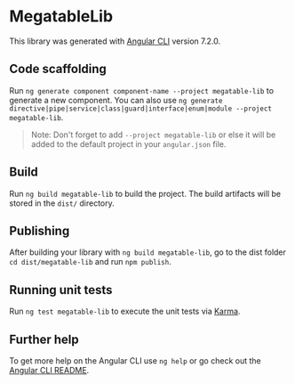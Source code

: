 # MegatableLib

This library was generated with [Angular CLI](https://github.com/angular/angular-cli) version 7.2.0.

## Code scaffolding

Run `ng generate component component-name --project megatable-lib` to generate a new component. You can also use `ng generate directive|pipe|service|class|guard|interface|enum|module --project megatable-lib`.
> Note: Don't forget to add `--project megatable-lib` or else it will be added to the default project in your `angular.json` file. 

## Build

Run `ng build megatable-lib` to build the project. The build artifacts will be stored in the `dist/` directory.

## Publishing

After building your library with `ng build megatable-lib`, go to the dist folder `cd dist/megatable-lib` and run `npm publish`.

## Running unit tests

Run `ng test megatable-lib` to execute the unit tests via [Karma](https://karma-runner.github.io).

## Further help

To get more help on the Angular CLI use `ng help` or go check out the [Angular CLI README](https://github.com/angular/angular-cli/blob/master/README.md).
